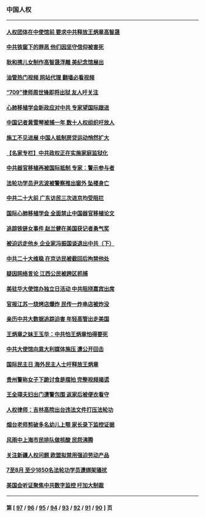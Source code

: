 ### 中国人权
---
#### [人权团体在中使馆前 要求中共释放王炳章高智晟](../../pages/ncid278/n13830116.md?09222045) 
#### [中共铁窗下的罪恶 他们因坚守信仰被害死](../../pages/ncid278/n13828898.md?09222045) 
#### [耿和携儿女制作高智晟浮雕 美纪念馆展出](../../pages/ncid278/n13829624.md?09222045) 
#### [油管热门视频 网站代理 翻墙必看视频](http://209.222.30.114:81/youtube.html?09222045)
#### [“709”律师周世锋即将出狱 友人吁关注](../../pages/ncid278/n13828809.md?09222045) 
#### [心肺移植学会新政应对中共 专家望国际跟进](../../pages/ncid278/n13829043.md?09222045) 
#### [中国记者黄雪琴被捕一年 数十人权组织吁放人](../../pages/ncid278/n13828630.md?09222045) 
#### [施工不见进展 中国人抵制房贷运动悄然扩大](../../pages/ncid278/n13828435.md?09222045) 
#### [【名家专栏】中共政权正在实施家庭监狱化](../../pages/ncid278/n13828326.md?09222045) 
#### [中共器官移植再被国际抵制 专家：警示参与者](../../pages/ncid278/n13828208.md?09222045) 
#### [法轮功学员尹志波被警察推出窗外 坠楼身亡](../../pages/ncid278/n13828273.md?09222045) 
#### [中共二十大前 广东访民三次进京均受阻拦](../../pages/ncid278/n13828141.md?09222045) 
#### [国际心肺移植学会 全面禁止中国器官移植论文](../../pages/ncid278/n13827785.md?09222045) 
#### [追踪铁链女事件 赵兰健在美国获记者勇气奖](../../pages/ncid278/n13827296.md?09222045) 
#### [被迫远走他乡 企业家冯振国谈退出中共（下）](../../pages/ncid278/n13827432.md?09222045) 
#### [中共二十大维稳 在京访民被截回后拘禁他处](../../pages/ncid278/n13827605.md?09222045) 
#### [疑因网络言论 江西公民被跨区抓捕](../../pages/ncid278/n13827298.md?09222045) 
#### [美驻华大使馆办独立日活动 中共阻挠嘉宾出席](../../pages/ncid278/n13827240.md?09222045) 
#### [官报江苏一烧烤店爆炸 民传一炸串店被炸没](../../pages/ncid278/n13827054.md?09222045) 
#### [亲历中共大数据追踪迫害 年轻高管出走美国](../../pages/ncid278/n13826859.md?09222045) 
#### [王炳章之妹王玉华：中共怕王炳章怕得要死](../../pages/ncid278/n13826911.md?09222045) 
#### [中共大使馆向意大利媒体施压 遭公开回击](../../pages/ncid278/n13826038.md?09222045) 
#### [国际民主日 海外民主人士吁释放王炳章](../../pages/ncid278/n13826558.md?09222045) 
#### [贵州警称女子下跪讨食是摆拍 完整视频揭谎](../../pages/ncid278/n13826144.md?09222045) 
#### [王全璋夫妇出门遭警包围 返家后被便衣看守](../../pages/ncid278/n13826096.md?09222045) 
#### [人权律师：吉林高院出台违法文件打压法轮功](../../pages/ncid278/n13825665.md?09222045) 
#### [烟台老师剪破多名幼儿上颚 家长录下监控证据](../../pages/ncid278/n13825668.md?09222045) 
#### [风雨中上海市民排队做核酸 民怨沸腾](../../pages/ncid278/n13825281.md?09222045) 
#### [关注新疆人权问题 欧盟拟禁用强迫劳动产品](../../pages/ncid278/n13825131.md?09222045) 
#### [7至8月 至少1850名法轮功学员遭绑架骚扰](../../pages/ncid278/n13824925.md?09222045) 
#### [美国会听证聚焦中共数字监控 吁加大制裁](../../pages/ncid278/n13825083.md?09222045) 

---
#### 第 [ [97](./97.md?09222045) / [96](./96.md?09222045) / [95](./95.md?09222045) / [94](./94.md?09222045) / [93](./93.md?09222045) / [92](./92.md?09222045) / [91](./91.md?09222045) / [90](./90.md?09222045) ] 页
